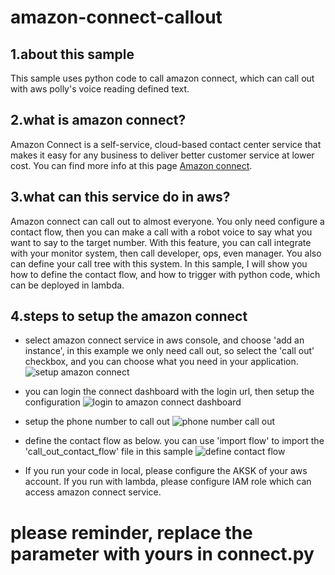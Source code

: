 # amazon-connect-callout
## 1.about this sample
This sample uses python code to call amazon connect, which can call out with aws polly's voice reading defined text. 

## 2.what is amazon connect?
Amazon Connect is a self-service, cloud-based contact center service that makes it easy for any business to deliver better customer service at lower cost. You can find more info at this page [Amazon connect](https://aws.amazon.com/connect/).

## 3.what can this service do in aws?
Amazon connect can call out to almost everyone. You only need configure a contact flow, then you can make a call with a robot voice to say what you want to say to the target number. With this feature, you can call integrate with your monitor system, then call developer, ops, even manager. You also can define your call tree with this system. In this sample, I will show you how to define the contact flow, and how to trigger with python code, which can be deployed in lambda.

## 4.steps to setup the amazon connect
* select amazon connect service in aws console, and choose 'add an instance', in this example we only need call out, so select the 'call out' checkbox, and you can choose what you need in your application.
![setup amazon connect](https://github.com/forhead/amazon-connect-callout/blob/master/images/connect-sample-1.png "setup amazon connect")

* you can login the connect dashboard with the login url, then setup the configuration
![login to amazon connect dashboard](https://github.com/forhead/amazon-connect-callout/blob/master/images/connect-sample-2.png "login to amazon connect dashboard")

* setup the phone number to call out 
![phone number call out](https://github.com/forhead/amazon-connect-callout/blob/master/images/connect-sample-3.png "phone number call out")

* define the contact flow as below. you can use 'import flow' to import the 'call_out_contact_flow' file in this sample
![define contact flow](https://github.com/forhead/amazon-connect-callout/blob/master/images/connect-sample-4.png "define contact flow")

* If you run your code in local, please configure the AKSK of your aws account. If you run with lambda, please configure IAM role which can access amazon connect service. 

# please reminder, replace the parameter with yours in connect.py

